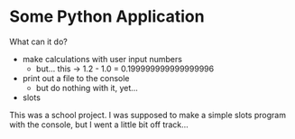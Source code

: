 # Some Python Application

What can it do?

 - make calculations with user input numbers
   - but... this -> 1.2 - 1.0 = 0.199999999999999996
 - print out a file to the console
   - but do nothing with it, yet...
 - slots

This was a school project. I was supposed to make a simple slots program with the console, but I went a little bit off track...
